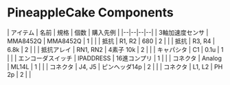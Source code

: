 # PineappleCake Components

| アイテム | 名前 | 規格 | 個数 | 購入先例 |
|--|--|--|--|
| 3軸加速度センサ | MMA8452Q | MMA8452Q | 1 | |
| 抵抗 | R1, R2 | 680 | 2 | |
| 抵抗 | R3, R4 | 6.8k | 2 | |
| 抵抗アレイ | RN1, RN2 | 4素子 10k | 2 | | 
| キャパシタ | C1 | 0.1u | 1 | |
| エンコーダスイッチ | IPADDRESS | 16進コンプリ | 1 | |
| コネクタ | Analog | ML14L | 1 | |
| コネクタ | J4, J5 | ピンヘッダ14p | 2 | |
| コネクタ | L1, L2 | PH 2p | 2 | |

